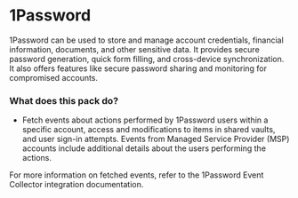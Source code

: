 # 1Password

1Password can be used to store and manage account credentials, financial information, documents, and other sensitive data. It provides secure password generation, quick form filling, and cross-device synchronization. It also offers features like secure password sharing and monitoring for compromised accounts.

### What does this pack do?

* Fetch events about actions performed by 1Password users within a specific account, access and modifications to items in shared vaults, and user sign-in attempts. Events from Managed Service Provider (MSP) accounts include additional details about the users performing the actions.

For more information on fetched events, refer to the 1Password Event Collector integration documentation.
